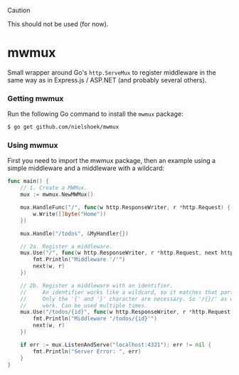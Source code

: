> [!CAUTION]
> This should not be used (for now).

# mwmux

Small wrapper around Go's `http.ServeMux` to register middleware in the same way as in Express.js / ASP.NET (and probably several others).

### Getting mwmux

Run the following Go command to install the `mwmux` package:

```sh
$ go get github.com/nielshoek/mwmux
```

### Using mwmux

First you need to import the mwmux package, then an example using a simple middleware and a middleware with a wildcard:

```go
func main() {
	// 1. Create a MWMux.
	mux := mwmux.NewMWMux()

	mux.HandleFunc("/", func(w http.ResponseWriter, r *http.Request) {
		w.Write([]byte("Home"))
	})

	mux.Handle("/todos", &MyHandler{})

	// 2a. Register a middleware.
	mux.Use("/", func(w http.ResponseWriter, r *http.Request, next http.HandlerFunc) {
		fmt.Println("Middleware '/'")
		next(w, r)
	})

	// 2b. Register a middleware with an identifier.
	//     An identifier works like a wildcard, so it matches that part with anything.
	//     Only the '{' and '}' character are necessary. So '/{}/' as well as '/{todoId}/' would
	//     work. Can be used multiple times.
	mux.Use("/todos/{id}", func(w http.ResponseWriter, r *http.Request, next http.HandlerFunc) {
		fmt.Println("Middleware '/todos/{id}'")
		next(w, r)
	})

	if err := mux.ListenAndServe("localhost:4321"); err != nil {
		fmt.Println("Server Error: ", err)
	}
}
```
